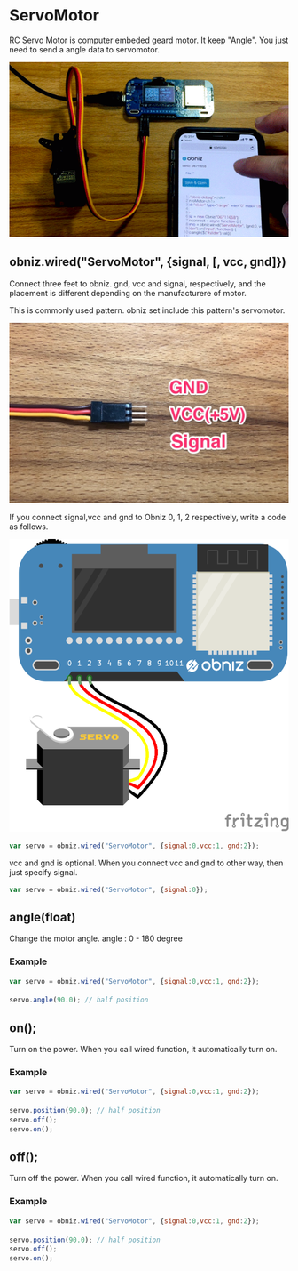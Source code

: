 # ServoMotor

RC Servo Motor is computer embeded geard motor.
It keep "Angle".
You just need to send a angle data to servomotor. 

![](./servomotor.gif)

## obniz.wired("ServoMotor", {signal, [, vcc, gnd]})

Connect three feet to obniz. gnd, vcc and signal, respectively, and the placement is different depending on the manufacturere of motor. 

This is commonly used pattern.
obniz set include this pattern's servomotor.

![](./servocable.jpg)


If you connect signal,vcc and gnd to Obniz 0, 1, 2 respectively, write a code as follows.

![](./wired.png)

```Javascript
var servo = obniz.wired("ServoMotor", {signal:0,vcc:1, gnd:2});
```

vcc and gnd is optional. When you connect vcc and gnd to other way, then just specify signal.
```Javascript
var servo = obniz.wired("ServoMotor", {signal:0});
```

## angle(float)
Change the motor angle.
angle : 0 - 180 degree
### Example
```Javascript
var servo = obniz.wired("ServoMotor", {signal:0,vcc:1, gnd:2});

servo.angle(90.0); // half position
```


## on();
Turn on the power.
When you call wired function, it automatically turn on.

### Example
```Javascript
var servo = obniz.wired("ServoMotor", {signal:0,vcc:1, gnd:2});

servo.position(90.0); // half position
servo.off();
servo.on();
```

## off();
Turn off the power.
When you call wired function, it automatically turn on.

### Example
```Javascript
var servo = obniz.wired("ServoMotor", {signal:0,vcc:1, gnd:2});

servo.position(90.0); // half position
servo.off();
servo.on();
```